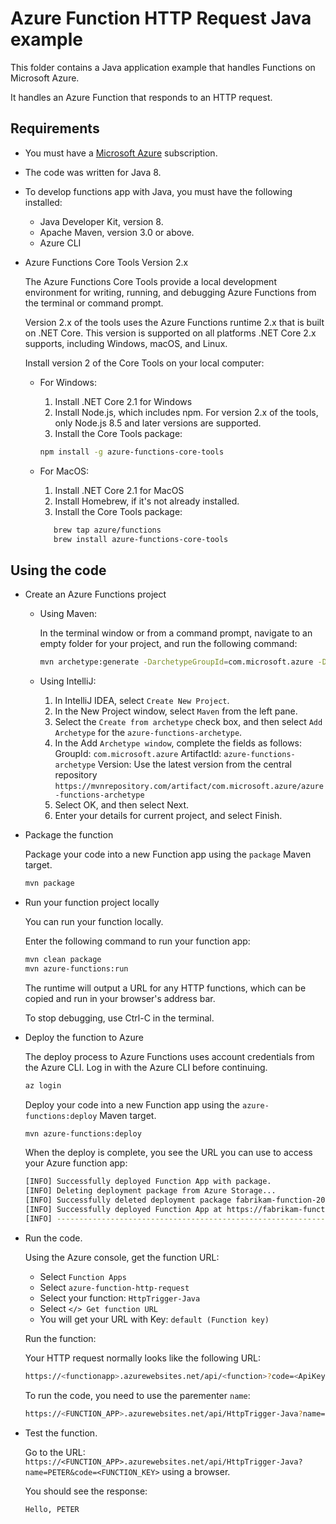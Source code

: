 # Azure Function HTTP Request Java example

This folder contains a Java application example that handles Functions on Microsoft Azure.

It handles an Azure Function that responds to an HTTP request.

## Requirements

* You must have a [Microsoft Azure](https://azure.microsoft.com/) subscription.

* The code was written for Java 8.

* To develop functions app with Java, you must have the following installed:
  * Java Developer Kit, version 8.
  * Apache Maven, version 3.0 or above.
  * Azure CLI

* Azure Functions Core Tools Version 2.x

  The Azure Functions Core Tools provide a local development environment for writing, running, and debugging Azure Functions from the terminal or command prompt.

  Version 2.x of the tools uses the Azure Functions runtime 2.x that is built on .NET Core. This version is supported on all platforms .NET Core 2.x supports, including Windows, macOS, and Linux.

  Install version 2 of the Core Tools on your local computer:
  
  * For Windows:

    1. Install .NET Core 2.1 for Windows
    2. Install Node.js, which includes npm. For version 2.x of the tools, only Node.js 8.5 and later versions are supported.
    3. Install the Core Tools package:
      ```bash
      npm install -g azure-functions-core-tools
      ```

  * For MacOS:

    1. Install .NET Core 2.1 for MacOS
    2. Install Homebrew, if it's not already installed.
    3. Install the Core Tools package:
      ```bash
         brew tap azure/functions
         brew install azure-functions-core-tools 
      ```

## Using the code

* Create an Azure Functions project
  
  * Using Maven:

    In the terminal window or from a command prompt, navigate to an empty folder for your project, and run the following command:

    ```bash
    mvn archetype:generate -DarchetypeGroupId=com.microsoft.azure -DarchetypeArtifactId=azure-functions-archetype -DappName=MyFunction11 -DappRegion={region} -DresourceGroup={resourceGroup} -DgroupId=com.{functionAppName}.group -DartifactId={functionAppName}-functions -Dpackage=com.{functionAppName} -DinteractiveMode=false
    ```

  * Using IntelliJ:

    1. In IntelliJ IDEA, select `Create New Project`.
    2. In the New Project window, select `Maven` from the left pane.
    3. Select the `Create from archetype` check box, and then select `Add Archetype` for the `azure-functions-archetype`.
    4. In the Add `Archetype window`, complete the fields as follows:
        GroupId: `com.microsoft.azure`
        ArtifactId: `azure-functions-archetype`
        Version: Use the latest version from the central repository `https://mvnrepository.com/artifact/com.microsoft.azure/azure-functions-archetype`
    5. Select OK, and then select Next.
    6. Enter your details for current project, and select Finish.

* Package the function

  Package your code into a new Function app using the `package` Maven target.

  ```bash
  mvn package
  ```

* Run your function project locally

  You can run your function locally.
  
  Enter the following command to run your function app:

  ```bash
  mvn clean package
  mvn azure-functions:run
  ```

  The runtime will output a URL for any HTTP functions, which can be copied and run in your browser's address bar.

  To stop debugging, use Ctrl-C in the terminal.

* Deploy the function to Azure

  The deploy process to Azure Functions uses account credentials from the Azure CLI. Log in with the Azure CLI before continuing.

  ```bash
  az login
  ```

  Deploy your code into a new Function app using the `azure-functions:deploy` Maven target.

  ```bash
  mvn azure-functions:deploy
  ```

  When the deploy is complete, you see the URL you can use to access your Azure function app:

  ```bash
  [INFO] Successfully deployed Function App with package.
  [INFO] Deleting deployment package from Azure Storage...
  [INFO] Successfully deleted deployment package fabrikam-function-20170920120101928.20170920143621915.zip
  [INFO] Successfully deployed Function App at https://fabrikam-function-20170920120101928.azurewebsites.net
  [INFO] ------------------------------------------------------------------------
  ```

* Run the code.

  Using the Azure console, get the function URL:

  * Select `Function Apps`
  * Select `azure-function-http-request`
  * Select your function: `HttpTrigger-Java`
  * Select `</> Get function URL`
  * You will get your URL with Key: `default (Function key)`

  Run the function:

  Your HTTP request normally looks like the following URL:

  ```bash
  https://<functionapp>.azurewebsites.net/api/<function>?code=<ApiKey>
  ```

  To run the code, you need to use the parementer `name`:

  ```bash
  https://<FUNCTION_APP>.azurewebsites.net/api/HttpTrigger-Java?name=PETER&code=<FUNCTION_KEY>
  ```

* Test the function.

  Go to the URL: `https://<FUNCTION_APP>.azurewebsites.net/api/HttpTrigger-Java?name=PETER&code=<FUNCTION_KEY>` using a browser.

  You should see the response:

    ```bash
    Hello, PETER
    ```

